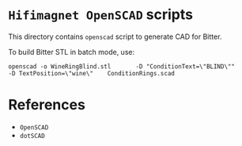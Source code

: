 # `Hifimagnet OpenSCAD` scripts

This directory contains `openscad` script to generate CAD for Bitter.

To build Bitter STL in batch mode, use:

```
openscad -o WineRingBlind.stl   	-D "ConditionText=\"BLIND\""    	-D TextPosition=\"wine\"	ConditionRings.scad
```

# References

* `OpenSCAD`
* `dotSCAD`